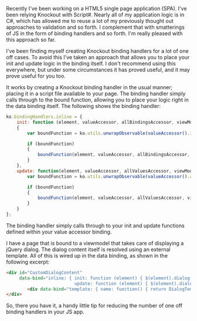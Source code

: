 Recently I've been working on a HTML5 single page application (SPA). 
I've been relying Knockout with Script#. Nearly all of my application logic is in C#, 
which has allowed me to reuse a lot of my previously thought out approaches to validation and so forth. 
I complement that with smatterings of JS in the form of binding handlers and so forth. I'm really pleased with this approach so far.

I've been finding myself creating Knockout binding handlers for a lot of one off cases. 
To avoid this I've taken an approach that allows you to place your init and update logic in the binding itself. 
I don't recommend using this everywhere, but under some circumstances it has proved useful, and it may prove useful for you too.

It works by creating a Knockout binding handler in the usual manner; placing it in a script file available to your page. 
The binding handler simply calls through to the bound function, allowing you to place your logic right in the data binding itself. 
The following shows the binding handler:

```javascript
ko.bindingHandlers.inline = {
    init: function (element, valueAccessor, allBindingsAccessor, viewModel)
    {
        var boundFunction = ko.utils.unwrapObservable(valueAccessor().init);

        if (boundFunction)
        {
            boundFunction(element, valueAccessor, allBindingsAccessor, viewModel);
        }
    },
    update: function(element, valueAccessor, allValuesAccessor, viewModel) {
        var boundFunction = ko.utils.unwrapObservable(valueAccessor().update);

        if (boundFunction)
        {
            boundFunction(element, valueAccessor, allValuesAccessor, viewModel);
        }
    }
};
```

The binding handler simply calls through to your init and update functions defined within your value accessor binding.

I have a page that is bound to a viewmodel that takes care of displaying a jQuery dialog. 
The dialog content itself is resolved using an external template. All of this is wired up in the data binding, as shown in the following excerpt:

```html
<div id="CustomDialogContent" 
     data-bind="inline: { init: function (element) { $(element).dialog({ autoOpen: false }); }, 
                          update: function (element) { $(element).dialog(DialogOpen() ? 'open' : 'close'); }}">
        <div data-bind="template: { name: function() { return DialogTemplate(); }, data: DialogDataContext }" class="ocDialogBody"></div>  
</div> 
```

So, there you have it, a handy little tip for reducing the number of one off binding handlers in your JS app.